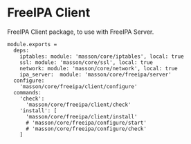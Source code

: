 
# FreeIPA Client

FreeIPA Client package, to use with FreeIPA Server.

    module.exports =
      deps:
        iptables: module: 'masson/core/iptables', local: true
        ssl: module: 'masson/core/ssl', local: true
        network: module: 'masson/core/network', local: true
        ipa_server:  module: 'masson/core/freeipa/server'
      configure:
        'masson/core/freeipa/client/configure'
      commands:
        'check':
          'masson/core/freeipa/client/check'
        'install': [
          'masson/core/freeipa/client/install'
          # 'masson/core/freeipa/configure/start'
          # 'masson/core/freeipa/configure/check'
        ]

